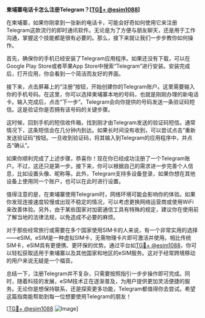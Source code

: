 **柬埔寨电话卡怎么注册Telegram？[[TG💪+ @esim1088](https://t.me/s/esim1088)]**

在柬埔寨，如果你刚拿到一张新的电话卡，可能会好奇如何使用它来注册Telegram这款流行的即时通讯软件。无论是为了方便与朋友聊天，还是用于工作沟通，掌握这个技能都是很有必要的。那么，接下来就让我们一步步教你如何操作。

首先，确保你的手机已经安装了Telegram应用程序。如果还没有下载，可以在Google Play Store或者苹果App Store中搜索“Telegram”进行安装。安装完成后，打开应用，你会看到一个简洁而友好的界面。

接下来，点击屏幕上的“注册”按钮，开始创建你的Telegram账户。这里需要输入你的手机号码。在这里，你可以选择柬埔寨本地的号码，也就是刚刚办理的新电话卡。输入完成后，点击“下一步”。Telegram会向你提供的号码发送一条验证码短信。这是验证你是否拥有该号码的关键步骤。

这时候，回到手机的短信收件箱，找到刚才由Telegram发送的验证码短信。通常情况下，这条短信会在几分钟内到达。如果长时间没有收到，可以尝试点击“重新发送验证码”按钮。一旦收到验证码，将其输入到Telegram的应用程序中，并点击“确认”。

如果你顺利完成了上述步骤，恭喜你！现在你已经成功注册了一个Telegram账户。不过，这还只是第一步。接下来，你可以根据自己的需求进一步完善个人信息，比如设置头像、昵称等。此外，Telegram支持多设备登录，如果你想在其他设备上使用同一个账户，也可以在此时进行设置。

值得注意的是，在柬埔寨使用Telegram时，网络环境可能会影响你的体验。如果你发现连接速度较慢或出现不稳定的情况，可以考虑更换网络运营商或使用WiFi来改善体验。另外，由于某些国家对加密通信工具有特殊的规定，建议你在使用前了解当地的法律法规，以免造成不必要的麻烦。

对于那些经常旅行或需要在多个国家使用SIM卡的人来说，有一个非常实用的选择——eSIM。eSIM是一种虚拟SIM卡，无需物理卡片即可激活并使用。相比传统SIM卡，eSIM具有更便携、更环保的优势。通过平台如[TG💪+ @esim1088](https://t.me/s/esim1088)，你可以轻松获取适用于柬埔寨以及其他国家和地区的eSIM服务。这对于经常跨境移动的用户来说无疑是一个福音。

总结一下，注册Telegram并不复杂，只需要按照指引一步步操作即可完成。同时，随着科技的发展，eSIM技术正在逐渐普及，为用户提供更加灵活便捷的服务。无论你是想保持联系，还是探索更多功能，Telegram都值得你去尝试。希望这篇指南能帮助到每一位想要使用Telegram的朋友！

[[TG💪+ @esim1088](https://t.me/s/esim1088) ![Image](https://i.postimg.cc/4NQfJmqS/Snipaste-2025-05-13-00-14-12.png)]